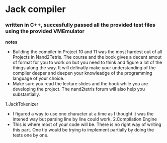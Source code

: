 # Jack compiler
### written in C++, succesfully passed all the provided test files using the provided VMEmulator
**notes**
- Building the compiler in Project 10 and 11 was the most hardest out of all Projects in Nand2Tetris. The course and the book gives a decent amout of format for you to work on but you need to think and figure a lot of the things along the way. It will definatly make your understanding of the compiler deeper and deepen your knowleadge of the programming language of your choice.
- Make sure you read the lecture slides and the book while you are developing the project. The nand2tetris forum will also help you substantially.


1.JackTokenizer
- I figured a way to use one character at a time as I thought it was the intened way but parsing line by line could work.
2.Compilation Engine
- This is where most of your code will be. There is no right way of writing this part. One tip would be trying to implement partially by doing the tests one by one.
